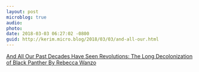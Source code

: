 ```yaml
---
layout: post
microblog: true
audio: 
photo: 
date: 2018-03-03 06:27:02 -0800
guid: http://kerim.micro.blog/2018/03/03/and-all-our.html
---
```

[And All Our Past Decades Have Seen Revolutions: The Long Decolonization of Black Panther By Rebecca Wanzo](http://www.theblackscholar.org/past-decades-seen-revolutions-long-decolonization-black-panther-rebecca-wanzo/)
